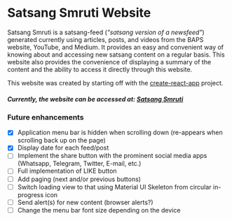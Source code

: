 # Satsang Smruti Website
Satsang Smruti is a satsang-feed (*"satsang version of a newsfeed"*) generated currently using articles, posts, and videos from the BAPS website, YouTube, and Medium. It provides an easy and convenient way of knowing about and accessing new satsang content on a regular basis. This website also provides the convenience of displaying a summary of the content and the ability to access it directly through this website.

This website was created by starting off with the [create-react-app](https://github.com/facebook/create-react-app) project.

##### Currently, the website can be accessed at: [Satsang Smruti](https://satsang-smruti.uc.r.appspot.com/)

### Future enhancements
- [x] Application menu bar is hidden when scrolling down (re-appears when scrolling back up on the page)
- [x] Display date for each feed/post
- [ ] Implement the share button with the prominent social media apps (Whatsapp, Telegram, Twitter, E-mail, etc.)
- [ ] Full implementation of LIKE button
- [ ] Add paging (next and/or previous buttons)
- [ ] Switch loading view to that using Material UI Skeleton from circular in-progress icon
- [ ] Send alert(s) for new content (browser alerts?)
- [ ] Change the menu bar font size depending on the device